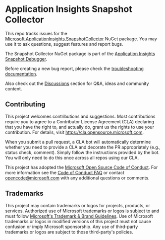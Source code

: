 # Application Insights Snapshot Collector

This repo tracks issues for the [Microsoft.ApplicationInsights.SnapshotCollector](https://www.nuget.org/packages/Microsoft.ApplicationInsights.SnapshotCollector) NuGet package.
You may use it to ask questions, suggest features and report bugs.

The Snapshot Collector NuGet package is part of the [Application Insights Snapshot Debugger](https://docs.microsoft.com/azure/azure-monitor/app/snapshot-debugger).

Before creating a new bug report, please check the [troubleshooting documentation](https://docs.microsoft.com/azure/azure-monitor/app/snapshot-debugger-troubleshoot).

Also check out the [Discussions](https://github.com/microsoft/ApplicationInsights-SnapshotCollector/discussions) section for Q&A, ideas and community content.

## Contributing

This project welcomes contributions and suggestions.  Most contributions require you to agree to a
Contributor License Agreement (CLA) declaring that you have the right to, and actually do, grant us
the rights to use your contribution. For details, visit https://cla.opensource.microsoft.com.

When you submit a pull request, a CLA bot will automatically determine whether you need to provide
a CLA and decorate the PR appropriately (e.g., status check, comment). Simply follow the instructions
provided by the bot. You will only need to do this once across all repos using our CLA.

This project has adopted the [Microsoft Open Source Code of Conduct](https://opensource.microsoft.com/codeofconduct/).
For more information see the [Code of Conduct FAQ](https://opensource.microsoft.com/codeofconduct/faq/) or
contact [opencode@microsoft.com](mailto:opencode@microsoft.com) with any additional questions or comments.

## Trademarks

This project may contain trademarks or logos for projects, products, or services. Authorized use of Microsoft 
trademarks or logos is subject to and must follow 
[Microsoft's Trademark & Brand Guidelines](https://www.microsoft.com/en-us/legal/intellectualproperty/trademarks/usage/general).
Use of Microsoft trademarks or logos in modified versions of this project must not cause confusion or imply Microsoft sponsorship.
Any use of third-party trademarks or logos are subject to those third-party's policies.
